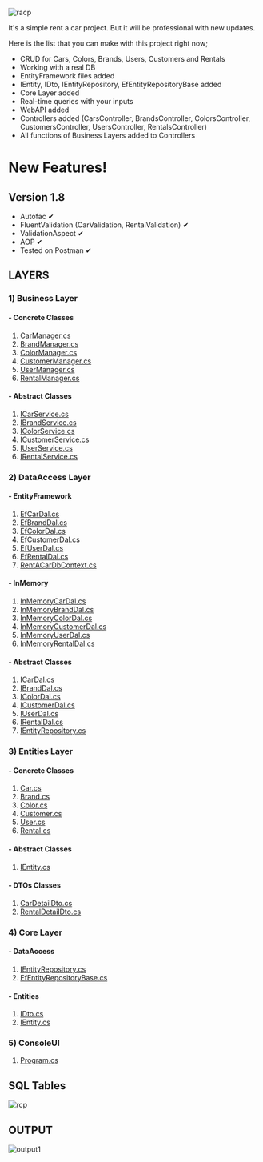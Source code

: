 ![racp](https://user-images.githubusercontent.com/51466724/108199343-ea1a6f00-712d-11eb-8a5f-1e58784efd2a.jpg)

It's a simple rent a car project. But it will be professional with new updates.

Here is the list that you can make with this project right now;

  - CRUD for Cars, Colors, Brands, Users, Customers and Rentals
  - Working with a real DB
  - EntityFramework files added
  - IEntity, IDto, IEntityRepository, EfEntityRepositoryBase added
  - Core Layer added 
  - Real-time queries with your inputs
  - WebAPI added
  - Controllers added (CarsController, BrandsController, ColorsController, CustomersController, UsersController, RentalsController)
  - All functions of Business Layers added to Controllers

 
# New Features!

## Version 1.8
- Autofac ✔
- FluentValidation (CarValidation, RentalValidation) ✔
- ValidationAspect ✔
- AOP ✔
- Tested on Postman ✔


## LAYERS

### 1) Business Layer
#### - Concrete Classes
1. [CarManager.cs](https://github.com/erkanakkoc/ReCapProject/blob/master/Business/Concrete/CarManager.cs)
2. [BrandManager.cs](https://github.com/erkanakkoc/ReCapProject/blob/master/Business/Concrete/BrandManager.cs)
3. [ColorManager.cs](https://github.com/erkanakkoc/ReCapProject/blob/master/Business/Concrete/ColorManager.cs)
4. [CustomerManager.cs](https://github.com/erkanakkoc/ReCapProject/blob/master/Business/Concrete/CustomerManager.cs)
5. [UserManager.cs](https://github.com/erkanakkoc/ReCapProject/blob/master/Business/Concrete/UserManager.cs)
6. [RentalManager.cs](https://github.com/erkanakkoc/ReCapProject/blob/master/Business/Concrete/RentalManager.cs)
  
#### - Abstract Classes
1. [ICarService.cs](https://github.com/erkanakkoc/ReCapProject/blob/master/Business/Abstract/ICarService.cs)
2. [IBrandService.cs](https://github.com/erkanakkoc/ReCapProject/blob/master/Business/Abstract/IBrandService.cs)
3. [IColorService.cs](https://github.com/erkanakkoc/ReCapProject/blob/master/Business/Abstract/IColorService.cs)
4. [ICustomerService.cs](https://github.com/erkanakkoc/ReCapProject/blob/master/Business/Abstract/ICustomerService.cs)
5. [IUserService.cs](https://github.com/erkanakkoc/ReCapProject/blob/master/Business/Abstract/IUserService.cs)
6. [IRentalService.cs](https://github.com/erkanakkoc/ReCapProject/blob/master/Business/Abstract/IRentalService.cs)

### 2) DataAccess Layer
#### - EntityFramework
1. [EfCarDal.cs](https://github.com/erkanakkoc/ReCapProject/blob/master/DataAccess/Concrete/EntityFramework/EfCarDal.cs)
2. [EfBrandDal.cs](https://github.com/erkanakkoc/ReCapProject/blob/master/DataAccess/Concrete/EntityFramework/EfBrandDal.cs)
3. [EfColorDal.cs](https://github.com/erkanakkoc/ReCapProject/blob/master/DataAccess/Concrete/EntityFramework/EfColorDal.cs)
4. [EfCustomerDal.cs](https://github.com/erkanakkoc/ReCapProject/blob/master/DataAccess/Concrete/EntityFramework/EfCustomerDal.cs)
5. [EfUserDal.cs](https://github.com/erkanakkoc/ReCapProject/blob/master/DataAccess/Concrete/EntityFramework/EfUserDal.cs)
6. [EfRentalDal.cs](https://github.com/erkanakkoc/ReCapProject/blob/master/DataAccess/Concrete/EntityFramework/EfRentalDal.cs)
7. [RentACarDbContext.cs](https://github.com/erkanakkoc/ReCapProject/blob/master/DataAccess/Concrete/EntityFramework/RentACarDbContext.cs)

#### - InMemory
1. [InMemoryCarDal.cs](https://github.com/erkanakkoc/ReCapProject/blob/master/DataAccess/Concrete/InMemory/InMemoryCarDal.cs)
2. [InMemoryBrandDal.cs](https://github.com/erkanakkoc/ReCapProject/blob/master/DataAccess/Concrete/InMemory/InMemoryBrandDal.cs)
3. [InMemoryColorDal.cs](https://github.com/erkanakkoc/ReCapProject/blob/master/DataAccess/Concrete/InMemory/InMemoryColorDal.cs)
4. [InMemoryCustomerDal.cs](https://github.com/erkanakkoc/ReCapProject/blob/master/DataAccess/Concrete/InMemory/InMemoryCustomerDal.cs)
5. [InMemoryUserDal.cs](https://github.com/erkanakkoc/ReCapProject/blob/master/DataAccess/Concrete/InMemory/InMemoryUserDal.cs)
6. [InMemoryRentalDal.cs](https://github.com/erkanakkoc/ReCapProject/blob/master/DataAccess/Concrete/InMemory/InMemoryRentalDal.cs)

#### - Abstract Classes
1. [ICarDal.cs](https://github.com/erkanakkoc/ReCapProject/blob/master/DataAccess/Abstract/ICarDal.cs)
2. [IBrandDal.cs](https://github.com/erkanakkoc/ReCapProject/blob/master/DataAccess/Abstract/IBrandDal.cs)
3. [IColorDal.cs](https://github.com/erkanakkoc/ReCapProject/blob/master/DataAccess/Abstract/IColorDal.cs)
4. [ICustomerDal.cs](https://github.com/erkanakkoc/ReCapProject/blob/master/DataAccess/Abstract/ICustomerDal.cs)
5. [IUserDal.cs](https://github.com/erkanakkoc/ReCapProject/blob/master/DataAccess/Abstract/IUserDal.cs)
6. [IRentalDal.cs](https://github.com/erkanakkoc/ReCapProject/blob/master/DataAccess/Abstract/IRentalDal.cs)
7. [IEntityRepository.cs](https://github.com/erkanakkoc/ReCapProject/blob/master/DataAccess/Abstract/IEntityRepository.cs)

### 3) Entities Layer
#### - Concrete Classes
1. [Car.cs](https://github.com/erkanakkoc/ReCapProject/blob/master/Entities/Concrete/Car.cs)
2. [Brand.cs](https://github.com/erkanakkoc/ReCapProject/blob/master/Entities/Concrete/Brand.cs)
3. [Color.cs](https://github.com/erkanakkoc/ReCapProject/blob/master/Entities/Concrete/Color.cs)
4. [Customer.cs](https://github.com/erkanakkoc/ReCapProject/blob/master/Entities/Concrete/Customer.cs)
5. [User.cs](https://github.com/erkanakkoc/ReCapProject/blob/master/Entities/Concrete/User.cs)
6. [Rental.cs](https://github.com/erkanakkoc/ReCapProject/blob/master/Entities/Concrete/Rental.cs)

#### - Abstract Classes
1. [IEntity.cs](https://github.com/erkanakkoc/ReCapProject/blob/master/Entities/Abstract/IEntity.cs)

#### - DTOs Classes
1. [CarDetailDto.cs](https://github.com/erkanakkoc/ReCapProject/blob/master/Entities/Abstract/CarDetailDto.cs)
2. [RentalDetailDto.cs](https://github.com/erkanakkoc/ReCapProject/blob/master/Entities/Abstract/RentalDetailDto.cs)

### 4) Core Layer
#### - DataAccess
1. [IEntityRepository.cs](https://github.com/erkanakkoc/ReCapProject/blob/master/Core/DataAccess/IEntityRepository.cs)
2. [EfEntityRepositoryBase.cs](https://github.com/erkanakkoc/ReCapProject/blob/master/Core/DataAccess/EntityFramework/EfEntityRepositoryBase.cs)

#### - Entities
1. [IDto.cs](https://github.com/erkanakkoc/ReCapProject/blob/master/Core/Entities/IDto.cs)
2. [IEntity.cs](https://github.com/erkanakkoc/ReCapProject/blob/master/Core/Entities/IEntity.cs)

### 5) ConsoleUI
1. [Program.cs](https://github.com/erkanakkoc/ReCapProject/blob/master/ConsoleUI/Program.cs)


## SQL Tables
![rcp](https://user-images.githubusercontent.com/51466724/108183763-7b341a80-711b-11eb-9f84-110b0998e560.jpg)

## OUTPUT

![output1](https://user-images.githubusercontent.com/51466724/108192079-e0403e00-7124-11eb-8e0c-bbe5de49be71.jpeg)
